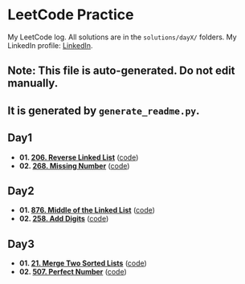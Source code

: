# LeetCode Practice

My LeetCode log. All solutions are in the `solutions/dayX/` folders.
My LinkedIn profile: [LinkedIn](https://leetcode.com/u/shreyanshVIT23/).

## **Note: This file is auto-generated. Do not edit manually.**
## **It is generated by `generate_readme.py`.**

## Day1
- **01. [206. Reverse Linked List](https://leetcode.com/problems/reverse-linked-list/)** ([code](solutions/day1/01_ReverseLinkedList.py))
- **02. [268. Missing Number](https://leetcode.com/problems/missing-number/)** ([code](solutions/day1/02_MissingNumber.py))

## Day2
- **01. [876. Middle of the Linked List](https://leetcode.com/problems/middle-of-the-linked-list/)** ([code](solutions/day2/01_MiddleOfLinkedList.py))
- **02. [258. Add Digits](https://leetcode.com/problems/add-digits/)** ([code](solutions/day2/02_AddDigits.py))

## Day3
- **01. [21. Merge Two Sorted Lists](https://leetcode.com/problems/merge-two-sorted-lists/)** ([code](solutions/day3/01_MergingLinkedList.py))
- **02. [507. Perfect Number](https://leetcode.com/problems/perfect-number/)** ([code](solutions/day3/02_PerfectNumber.py))



